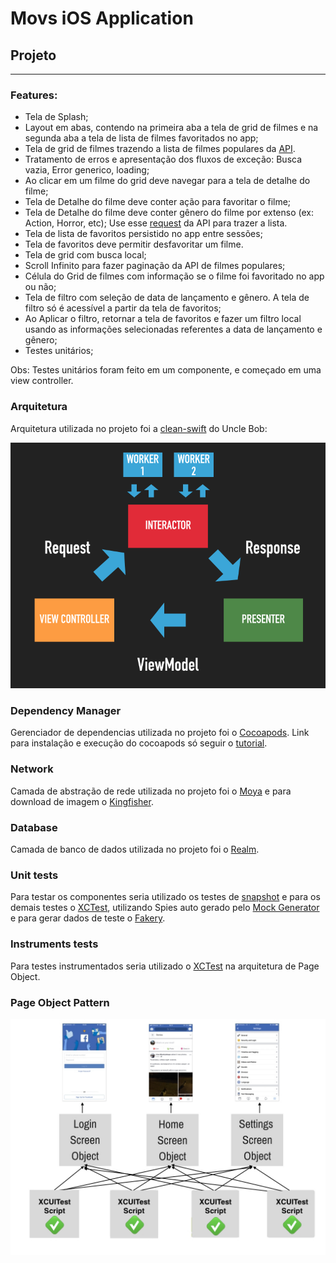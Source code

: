 # Movs iOS Application

## Projeto

---

### Features:

- Tela de Splash;
- Layout em abas, contendo na primeira aba a tela de grid de filmes e na segunda aba a tela de lista de filmes favoritados no app;
- Tela de grid de filmes trazendo a lista de filmes populares da [API](https://developers.themoviedb.org/3/movies/get-popular-movies).
- Tratamento de erros e apresentação dos fluxos de exceção: Busca vazia, Error generico, loading;
- Ao clicar em um filme do grid deve navegar para a tela de detalhe do filme;
- Tela de Detalhe do filme deve conter ação para favoritar o filme;
- Tela de Detalhe do filme deve conter gênero do filme por extenso (ex: Action, Horror, etc); Use esse [request](https://developers.themoviedb.org/3/genres/get-movie-list) da API para trazer a lista.
- Tela de lista de favoritos persistido no app entre sessões;
- Tela de favoritos deve permitir desfavoritar um filme.
- Tela de grid com busca local;
- Scroll Infinito para fazer paginação da API de filmes populares;
- Célula do Grid de filmes com informação se o filme foi favoritado no app ou não;
- Tela de filtro com seleção de data de lançamento e gênero. A tela de filtro só é acessível a partir da tela de favoritos;
- Ao Aplicar o filtro, retornar a tela de favoritos e fazer um filtro local usando as informações selecionadas referentes a data de lançamento e gênero;
- Testes unitários;

Obs: Testes unitários foram feito em um componente, e começado em uma view controller.

### Arquitetura

Arquitetura utilizada no projeto foi a [clean-swift](https://clean-swift.com/) do Uncle Bob:

![Image of VIP](assets/clean-swift.png)

### Dependency Manager

Gerenciador de dependencias utilizada no projeto foi o [Cocoapods](https://cocoapods.org/). Link para instalação e execução do cocoapods só seguir o [tutorial](https://cocoapods.org/).

### Network

Camada de abstração de rede utilizada no projeto foi o [Moya](https://github.com/Moya/Moya) e para download de imagem o [Kingfisher](https://github.com/onevcat/Kingfisher).

### Database

Camada de banco de dados utilizada no projeto foi o [Realm](https://realm.io/).

### Unit tests

Para testar os componentes seria utilizado os testes de [snapshot](https://github.com/pointfreeco/swift-snapshot-testing) e para os demais testes o [XCTest](https://developer.apple.com/documentation/xctest), utilizando Spies auto gerado pelo [Mock Generator](https://github.com/seanhenry/SwiftMockGeneratorForXcode) e para gerar dados de teste o [Fakery](https://github.com/vadymmarkov/Fakery).

### Instruments tests

Para testes instrumentados seria utilizado o [XCTest](https://developer.apple.com/documentation/xctest) na arquitetura de Page Object.

### Page Object Pattern

![Image of PO](assets/page_object_scheme_xctest.png)
